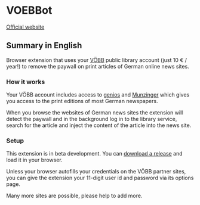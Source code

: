 # VOEBBot

[Official website](https://stefanw.github.io/voebbot/)

## Summary in English

Browser extension that uses your [VÖBB](https://www.voebb.de/) public library account (just 10 € / year!) to remove the paywall on print articles of German online news sites.

### How it works

Your VÖBB account includes access to [genios](https://www.genios.de/) and [Munzinger](https://www.munzinger.de/) which gives you access to the print editions of most German newspapers.

When you browse the websites of German news sites the extension will detect the paywall and in the background log in to the library service, search for the article and inject the content of the article into the news site.

### Setup

This extension is in beta development. You can [download a release](https://stefanw.github.io/voebbot/) and load it in your browser.

Unless your browser autofills your credentials on the VÖBB partner sites, you can give the extension your 11-digit user id and password via its options page.

Many more sites are possible, please help to add more.
